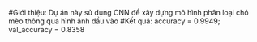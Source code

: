 #Giới thiệu: Dự án này sử dụng CNN để xây dựng mô hình phân loại chó mèo thông qua hình ảnh đầu vào
#Kết quả: accuracy = 0.9949; val_accuracy = 0.8358
  
